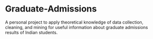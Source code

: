 # Graduate-Admissions
A personal project to apply theoretical knowledge of data collection, cleaning, and mining for useful information about graduate admissions results of Indian students.
